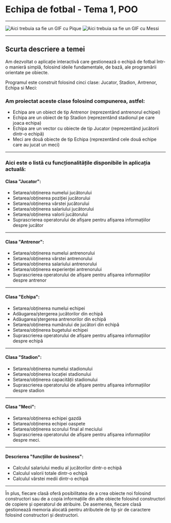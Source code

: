 # Echipa de fotbal - Tema 1, POO
<hr>

![Aici trebuia sa fie un GIF cu Pique](https://media.tenor.com/OPVgBaJsXUgAAAAd/barça-pique.gif)
![Aici trebuia sa fie un GIF cu Messi](https://github.com/Yanis3Pique/Tema1---POO/blob/d074ce28b29489f7752b12f39a1915f9bec9f8e9/ezgif.com-resize.gif?raw=true)
<hr>

## Scurta descriere a temei
Am dezvoltat o aplicație interactivă care gestionează o echipă de fotbal într-o manieră simplă, folosind ideile fundamentale, de bază, ale programării orientate pe obiecte.

Programul este construit folosind cinci clase: Jucator, Stadion, Antrenor, Echipa si Meci:

### Am proiectat aceste clase folosind compunerea, astfel:

- Echipa are un obiect de tip Antrenor (reprezentând antrenorul echipei)
- Echipa are un obiect de tip Stadion (reprezentând stadionul pe care joaca echipa)
- Echipa are un vector cu obiecte de tip Jucator (reprezentând jucătorii dintr-o echipă)
- Meci are două obiecte de tip Echipa (reprezentând cele două echipe care au jucat un meci)

<hr>

### Aici este o listă cu funcționalitățile disponibile în aplicația actuală:

#### Clasa "Jucator":

- Setarea/obținerea numelui jucătorului
- Setarea/obținerea poziției jucătorului
- Setarea/obținerea vârstei jucătorului
- Setarea/obținerea salariului jucătorului
- Setarea/obținerea valorii jucătorului
- Suprascrierea operatorului de afișare pentru afișarea informațiilor despre jucător
<hr>

#### Clasa "Antrenor":

- Setarea/obținerea numelui antrenorului
- Setarea/obținerea vârstei antrenorului
- Setarea/obținerea salariului antrenorului
- Setarea/obținerea experienței antrenorului
- Suprascrierea operatorului de afișare pentru afișarea informațiilor despre antrenor
<hr>

#### Clasa "Echipa":

- Setarea/obținerea numelui echipei
- Adăugarea/ștergerea jucătorilor din echipă
- Adăugarea/ștergerea antrenorilor din echipă
- Setarea/obținerea numărului de jucători din echipă
- Setarea/obținerea bugetului echipei
- Suprascrierea operatorului de afișare pentru afișarea informațiilor despre echipă
<hr>

#### Clasa "Stadion":

- Setarea/obținerea numelui stadionului
- Setarea/obținerea locației stadionului
- Setarea/obținerea capacității stadionului
- Suprascrierea operatorului de afișare pentru afișarea informațiilor despre stadion
<hr>

#### Clasa "Meci":

- Setarea/obținerea echipei gazdă
- Setarea/obținerea echipei oaspete
- Setarea/obținerea scorului final al meciului
- Suprascrierea operatorului de afișare pentru afișarea informațiilor despre meci.
<hr>

#### Descrierea "funcțiilor de business":
- Calculul salariului mediu al jucătorilor dintr-o echipă
- Calculul valorii totale dintr-o echipă
- Calculul vârstei medii dintr-o echipă
<hr>

În plus, fiecare clasă oferă posibilitatea de a crea obiecte noi folosind constructori sau de a copia informațiile din alte obiecte folosind constructori de copiere și operatorul de atribuire. De asemenea, fiecare clasă gestionează memoria alocată pentru atributele de tip șir de caractere folosind constructori și destructori.
